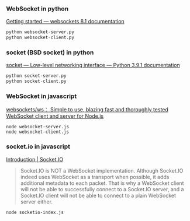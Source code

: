 ### WebSocket in python

[Getting started — websockets 8.1 documentation](https://websockets.readthedocs.io/en/stable/intro.html)

```py
python websocket-server.py
python websocket-client.py
```

### socket (BSD socket) in python

[socket — Low-level networking interface — Python 3.9.1 documentation](https://docs.python.org/3/library/socket.html#example)

```py
python socket-server.py
python socket-client.py
```

### WebSocket in javascript

[websockets/ws： Simple to use, blazing fast and thoroughly tested WebSocket client and server for Node.js](https://github.com/websockets/ws)

```shell
node websocket-server.js
node websocket-client.js
```

### socket.io in javascript

[Introduction | Socket.IO](https://socket.io/docs/v3/index.html)
> Socket.IO is NOT a WebSocket implementation.
> Although Socket.IO indeed uses WebSocket as a transport when possible,
> it adds additional metadata to each packet.
> That is why a WebSocket client will not be able to successfully connect to a Socket.IO server,
> and a Socket.IO client will not be able to connect to a plain WebSocket server either.

```shell
node socketio-index.js
```
